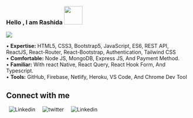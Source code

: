 ### Hello , I am Rashida  <img src = "https://raw.githubusercontent.com/MartinHeinz/MartinHeinz/master/wave.gif" width = 50px> </h1>

<!-- <h2> About Me <img src = "https://media0.giphy.com/media/KDDpcKigbfFpnejZs6/giphy.gif?cid=ecf05e47oy6f4zjs8g1qoiystc56cu7r9tb8a1fe76e05oty&rid=giphy.gif" width = 100px></h2> -->

<img src = "https://scontent.xx.fbcdn.net/v/t1.15752-9/307825672_408912468068558_2421899053514021381_n.png?_nc_cat=101&ccb=1-7&_nc_sid=aee45a&_nc_ohc=guZZgIr8T1EAX8WucUE&_nc_ad=z-m&_nc_cid=0&_nc_ht=scontent.xx&oh=03_AVLlKkbjKamt6GiLZVUl8XOu_65Dce8qzJInZahYfXRksg&oe=635493B4">



• <b>Expertise:</b> HTML5, CSS3, Bootstrap5, JavaScript, ES6, REST API, ReactJS, React-Router, React-Bootstrap, Authentication, Tailwind CSS </br>
• <b>Comfortable:</b> Node JS, MongoDB, Express JS, And Payment Method.  </br>
• <b>Familiar:</b> With react Native,  React Query, React Hook Form, And Typescript.  </br>
• <b>Tools:</b> GitHub, Firebase, Netlify, Heroku, VS Code, And Chrome Dev Tool



<!----<img src='https://raw.githubusercontent.com/ShahriarShafin/ShahriarShafin/main/Assets/handshake.gif' width="100px">---->
<h2> Connect with me  </h2>
<a style="text-decoration: none; margin:0px 8px" target="_blank" href = 'https://www.linkedin.com/in/therashida-akter/'>
   <img src="https://img.shields.io/badge/-LinkedIn-0072b1?logo=LinkedIn&logoColor=white&logoWidth=30" alt="Linkedin">
  </a> 
<a style="text-decoration: none; margin:0px 8px" target="_blank" href = 'https://twitter.com/rashida08689651'> 
  <img src="https://img.shields.io/badge/-Twitter-00acee?logo=Twitter&logoColor=white&logoWidth=30" alt="twitter">
</a> 
<a style="text-decoration: none; margin:0px 8px" target="_blank" href = 'https://github.com/Rashidaakter1'> 
  <img src="https://img.shields.io/badge/-GitHub-222021?logo=GitHub&logoColor=white&logoWidth=30" alt="Linkedin">
</a> 
